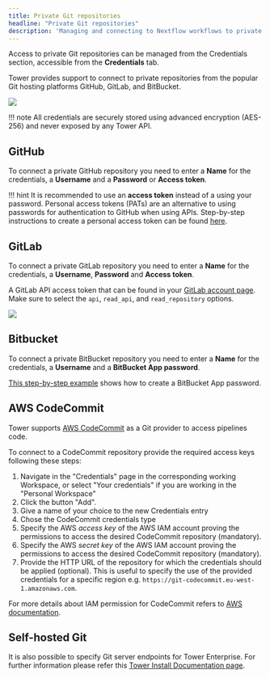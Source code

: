 ```yaml
---
title: Private Git repositories
headline: "Private Git repositories"
description: 'Managing and connecting to Nextflow workflows to private Git repositories using Nextflow Tower.'
---
```


Access to private Git repositories can be managed from the Credentials section, accessible from the **Credentials** tab.

Tower provides support to connect to private repositories from the popular Git hosting platforms GitHub, GitLab, and BitBucket.

![](_images/git_platforms.png)

!!! note 
    All credentials are securely stored using advanced encryption (AES-256) and never exposed by any Tower API.


## GitHub

To connect a private GitHub repository you need to enter a **Name** for the credentials, a **Username** and a **Password** or **Access token**. 

!!! hint 
    It is recommended to use an **access token** instead of a using your password. Personal access tokens (PATs) are an alternative to using passwords for authentication to GitHub when using APIs. Step-by-step instructions to create a personal access token can be found [here](https://docs.github.com/en/free-pro-team@latest/github/authenticating-to-github/creating-a-personal-access-token).


## GitLab

To connect a private GitLab repository you need to enter a **Name** for the credentials, a **Username**, **Password** and **Access token**.

A GitLab API access token that can be found in your [GitLab account page](https://docs.gitlab.com/ee/api/personal_access_tokens.html). Make sure to select the `api`, `read_api`, and  `read_repository` options.

![](_images/git_gitlab_access_token.png)


## Bitbucket

To connect a private BitBucket repository you need to enter a **Name** for the credentials, a **Username** and a **BitBucket App password**. 

[This step-by-step example](https://support.atlassian.com/bitbucket-cloud/docs/app-passwords/) shows how to create a BitBucket App password.


## AWS CodeCommit

Tower supports [AWS CodeCommit](https://aws.amazon.com/codecommit/) as a Git provider to access pipelines code. 

To connect to a CodeCommit repository provide the required access keys following these steps:
1. Navigate in the "Credentials" page in the corresponding working Workspace, or select "Your credentials" if you are
  working in the "Personal Workspace"
2. Click the button "Add".
3. Give a name of your choice to the new Credentials entry
4. Chose the CodeCommit credentials type
5. Specify the AWS *access key* of the AWS IAM account proving the permissions to access the desired CodeCommit repository (mandatory). 
6. Specify the AWS *secret key* of the AWS IAM account proving the permissions to access the desired CodeCommit repository (mandatory).
7. Provide the HTTP URL of the repository for which the credentials should be applied (optional). This is useful to specify
  the use of the provided credentials for a specific region e.g. `https://git-codecommit.eu-west-1.amazonaws.com`.
 
For more details about IAM permission for CodeCommit refers to [AWS documentation](https://docs.aws.amazon.com/codecommit/latest/userguide/auth-and-access-control-iam-identity-based-access-control.html).


## Self-hosted Git

It is also possible to specify Git server endpoints for Tower Enterprise. For further information please refer this [Tower Install Documentation page](https://install.tower.nf/latest/configuration/git_integration/).
